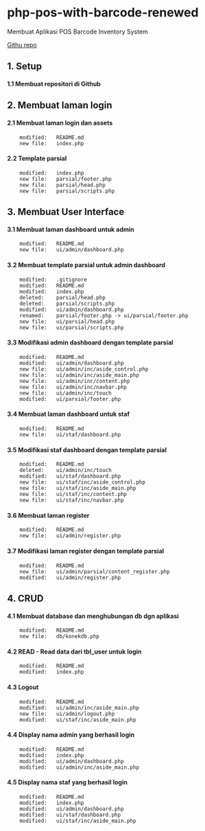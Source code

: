 # php-pos-with-barcode-renewed
Membuat Aplikasi POS Barcode Inventory System

[Githu repo](https://github.com/gurnitha/php-pos-with-barcode-renewed)


## 1. Setup


#### 1.1 Membuat repositori di Github


## 2. Membuat laman login


#### 2.1 Membuat laman login dan assets

        modified:   README.md
        new file:   index.php


#### 2.2 Template parsial

        modified:   index.php
        new file:   parsial/footer.php
        new file:   parsial/head.php
        new file:   parsial/scripts.php


## 3. Membuat User Interface


#### 3.1 Membuat laman dashboard untuk admin

        modified:   README.md
        new file:   ui/admin/dashboard.php


#### 3.2 Membuat template parsial untuk admin dashboard

        modified:   .gitignore
        modified:   README.md
        modified:   index.php
        deleted:    parsial/head.php
        deleted:    parsial/scripts.php
        modified:   ui/admin/dashboard.php
        renamed:    parsial/footer.php -> ui/parsial/footer.php
        new file:   ui/parsial/head.php
        new file:   ui/parsial/scripts.php


#### 3.3 Modifikasi admin dashboard dengan template parsial

        modified:   README.md
        modified:   ui/admin/dashboard.php
        new file:   ui/admin/inc/aside_control.php
        new file:   ui/admin/inc/aside_main.php
        new file:   ui/admin/inc/content.php
        new file:   ui/admin/inc/navbar.php
        new file:   ui/admin/inc/touch
        modified:   ui/parsial/footer.php


#### 3.4 Membuat laman dashboard untuk staf

        modified:   README.md
        new file:   ui/staf/dashboard.php


#### 3.5 Modifikasi staf dashboard dengan template parsial

        modified:   README.md
        deleted:    ui/admin/inc/touch
        modified:   ui/staf/dashboard.php
        new file:   ui/staf/inc/aside_control.php
        new file:   ui/staf/inc/aside_main.php
        new file:   ui/staf/inc/content.php
        new file:   ui/staf/inc/navbar.php


#### 3.6 Membuat laman register 

        modified:   README.md
        new file:   ui/admin/register.php


#### 3.7 Modifikasi laman register dengan template parsial

        modified:   README.md
        new file:   ui/admin/parsial/content_register.php
        modified:   ui/admin/register.php


## 4. CRUD


#### 4.1 Membuat database dan menghubungan db dgn aplikasi

        modified:   README.md
        new file:   db/konekdb.php


#### 4.2 READ - Read data dari tbl_user untuk login

        modified:   README.md
        modified:   index.php 


#### 4.3 Logout

        modified:   README.md
        modified:   ui/admin/inc/aside_main.php
        new file:   ui/admin/logout.php
        modified:   ui/staf/inc/aside_main.php


#### 4.4 Display nama admin yang berhasil login

        modified:   README.md
        modified:   index.php
        modified:   ui/admin/dashboard.php
        modified:   ui/admin/inc/aside_main.php


#### 4.5 Display nama staf yang berhasil login

        modified:   README.md
        modified:   index.php
        modified:   ui/admin/dashboard.php
        modified:   ui/staf/dashboard.php
        modified:   ui/staf/inc/aside_main.php